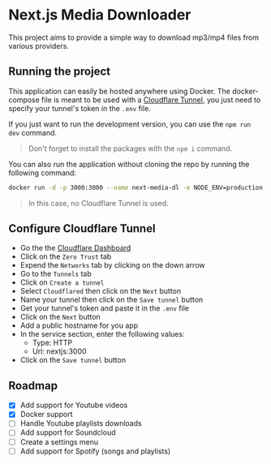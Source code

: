 # Next.js Media Downloader
This project aims to provide a simple way to download mp3/mp4 files from various providers.

## Running the project
This application can easily be hosted anywhere using Docker. The docker-compose file is meant to be used with a [Cloudflare Tunnel](https://developers.cloudflare.com/cloudflare-one/connections/connect-networks/), you just need to specify your tunnel's token in the `.env` file.

If you just want to run the development version, you can use the `npm run dev` command.
> Don't forget to install the packages with the `npm i` command.

You can also run the application without cloning the repo by running the following command:
```bash
docker run -d -p 3000:3000 --name next-media-dl -e NODE_ENV=production simonvanmello/next-media-dl:latest
```
> In this case, no Cloudflare Tunnel is used.

## Configure Cloudflare Tunnel
- Go the the [Cloudflare Dashboard](https://dash.cloudflare.com/)
- Click on the `Zero Trust` tab
- Expend the `Networks` tab by clicking on the down arrow
- Go to the `Tunnels` tab
- Click on `Create a tunnel`
- Select `Cloudflared` then click on the `Next` button
- Name your tunnel then click on the `Save tunnel` button
- Get your tunnel's token and paste it in the `.env` file
- Click on the `Next` button
- Add a public hostname for you app
- In the service section, enter the following values:
  - Type: HTTP
  - Url: nextjs:3000
- Click on the `Save tunnel` button

## Roadmap
- [x] Add support for Youtube videos
- [x] Docker support
- [ ] Handle Youtube playlists downloads
- [ ] Add support for Soundcloud
- [ ] Create a settings menu
- [ ] Add support for Spotify (songs and playlists)
